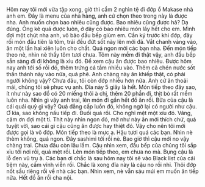 Hôm nay tôi mới vừa tập xong, giờ thì cầm 2 nghìn tệ đi đớp ổ Makase nhà anh em. Đây là menu của nhà hàng, anh cứ chọn theo trong này là được nha. Anh muốn chọn bao nhiêu cũng được. Bao nhiêu cũng được hả? Dạ đúng. Ông kê quá được luôn, ở đây có bao nhiêu món lấy hết cho em. Mình đợi một chút nha anh, vô bảo đầu bếp giùm em. Cần ký trước khi đớp, đây rồi món đầu tiên là tôm, trải đều đứt sốt này lên mới đã. Vắt chanh vàng vào, ăn một lần hai xiên luôn cho chất. Quá ngon mời các bạn nha. Đến món tiếp theo nè, nhìn nè thấy tôm tươi chưa. Tôm này mềm đi thật vậy, anh đầu bếp sẵn sàng đi đi không là xỉu đó. Để xem cậu ăn được bao nhiêu. Được hôm nay anh tới số rồi đó, thêm trứng cá tầm nhiều vào. Thêm cả chén nước sốt thần thánh này vào nữa, quá phê. Anh chàng này ăn khiếp thật, có phải người không vậy? Chưa đâu, tôi còn đớp nhiều hơn nữa. Anh cứ ăn thoải mái, chúng tôi sẽ phục vụ anh. Đĩa này 5 giây là hết. Món tiếp theo đây sao, ít như này sao đổ có 20 miếng thôi à chị, thêm 20 phần đi, thịt bò rất mềm luôn nha. Nhìn gì vậy anh trai, lên món đi gần hết đồ ăn rồi. Bữa của cậu là cái quái quỷ gì vậy? Quá đẳng cấp luồn đó, không ngờ lại có người như cậu. Ơ kìa, sao không nấu tiếp đi. Đuối quá rồi. Cho nghỉ mệt một xíu đó. Vâng, cảm ơn đợi một tí. Thịt này nhìn ngon đó, mỡ như này ăn mới thích chứ, quá tuyệt vời, sao cái gì cậu cũng ăn được hay thiệt đó. Vậy cho nên tôi mới được gọi là vô đớp. Món tiếp theo là mực ạ. Hậu tươi quá các bạn. Nhìn nè thèm không, quá ngon. Đây sashimi tới rồi nè. Bao giờ thì cậu mới no vậy chàng trai. Chưa đâu còn lâu lắm. Cậu nhìn xem, đầu bếp của chúng tôi sắp xỉu tới nơi rồi, quá mệt rồi. Lên món tiếp theo, em chưa no mà. Bụng cậu là lỗ đen vũ trụ à. Các bạn ơi chắc là sau hôm nay tôi sẽ vào Black list của cái tiệm này, cấm vĩnh viễn rồi. Chắc là xong đĩa này là cậu no rồi nhỉ. Thôi đớp nốt sầu riêng rồi về nhà các bạn. Nhìn xem, nè vẫn sáu múi em muốn ăn tiếp nữa. Hết đồ ăn rồi cha nội.